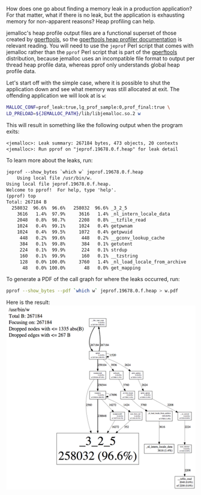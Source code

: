 How does one go about finding a memory leak in a production application?  For that matter, what if there is no leak, but the application is exhausting memory for non-apparent reasons?  Heap profiling can help.

jemalloc's heap profile output files are a functional superset of those created by [gperftools](https://code.google.com/p/gperftools/), so the [gperftools heap profiler documentation](http://gperftools.googlecode.com/svn/trunk/doc/heapprofile.html) is relevant reading.  You will need to use the `jeprof` Perl script that comes with jemalloc rather than the `pprof` Perl script that is part of the [gperftools](https://code.google.com/p/gperftools/) distribution, because jemalloc uses an incompatible file format to output per thread heap profile data, whereas pprof only understands global heap profile data.

Let's start off with the simple case, where it is possible to shut the application down and see what memory was still allocated at exit.  The offending application we will look at is `w`:

```sh
MALLOC_CONF=prof_leak:true,lg_prof_sample:0,prof_final:true \
LD_PRELOAD=${JEMALLOC_PATH}/lib/libjemalloc.so.2 w
```

This will result in something like the following output when the program exits:

```text
<jemalloc>: Leak summary: 267184 bytes, 473 objects, 20 contexts
<jemalloc>: Run pprof on "jeprof.19678.0.f.heap" for leak detail
```

To learn more about the leaks, run:

```text
jeprof --show_bytes `which w` jeprof.19678.0.f.heap
    Using local file /usr/bin/w.
Using local file jeprof.19678.0.f.heap.
Welcome to pprof!  For help, type 'help'.
(pprof) top
Total: 267184 B
  258032  96.6%  96.6%   258032  96.6% _3_2_5
    3616   1.4%  97.9%     3616   1.4% _nl_intern_locale_data
    2048   0.8%  98.7%     2208   0.8% __tzfile_read
    1024   0.4%  99.1%     1024   0.4% getpwnam
    1024   0.4%  99.5%     1072   0.4% getpwuid
     448   0.2%  99.6%      448   0.2% __gconv_lookup_cache
     384   0.1%  99.8%      384   0.1% getutent
     224   0.1%  99.9%      224   0.1% strdup
     160   0.1%  99.9%      160   0.1% __tzstring
     128   0.0% 100.0%     3760   1.4% _nl_load_locale_from_archive
      48   0.0% 100.0%       48   0.0% get_mapping
```

To generate a PDF of the call graph for where the leaks occurred, run:

```sh
pprof --show_bytes --pdf `which w` jeprof.19678.0.f.heap > w.pdf
```

Here is the result: ![w.pdf](images/w.png)